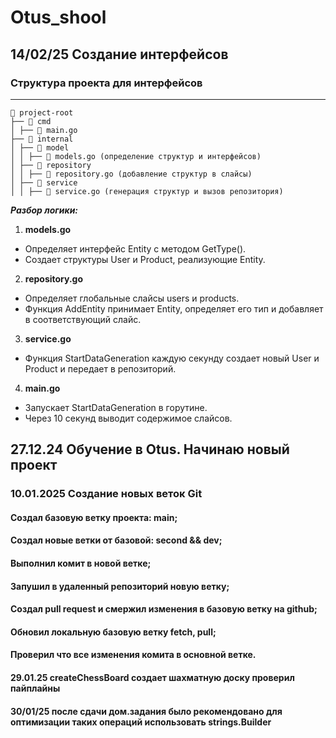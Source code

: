# Otus_shool
## 14/02/25 Создание интерфейсов
### Структура проекта для интерфейсов
-----------------------------------------------------------

```
📂 project-root
├── 📂 cmd
│ ├── 📝 main.go
├── 📂 internal
│ ├── 📂 model
│ │ ├── 📝 models.go (определение структур и интерфейсов)
│ ├── 📂 repository
│ │ ├── 📝 repository.go (добавление структур в слайсы)
│ ├── 📂 service
│ │ ├── 📝 service.go (генерация структур и вызов репозитория)
```
 ___Разбор логики:___
  1. **models.go**
   - Определяет интерфейс Entity с методом GetType().
   - Создает структуры User и Product, реализующие Entity.

  2. **repository.go**
   - Определяет глобальные слайсы users и products.
   - Функция AddEntity принимает Entity, определяет его тип и добавляет в соответствующий слайс.

  3. **service.go**
   - Функция StartDataGeneration каждую секунду создает 
     новый User и Product и передает в репозиторий.

  4. **main.go**
   - Запускает StartDataGeneration в горутине.
   - Через 10 секунд выводит содержимое слайсов.



## 27.12.24 Обучение в Otus. Начинаю новый проект
### 10.01.2025 Создание новых веток Git
#### Создал базовую ветку проекта: main;
#### Создал новые ветки от базовой: second && dev;
#### Выполнил комит в новой ветке;
#### Запушил в удаленный репозиторий новую ветку;
#### Создал pull request и смержил изменения в базовую ветку на github;
#### Обновил локальную базовую ветку fetch, pull;
#### Проверил что все изменения комита в основной ветке.
#### 29.01.25 createChessBoard создает шахматную доску проверил пайплайны
#### 30/01/25 после сдачи дом.задания было рекомендовано для оптимизации таких операций использовать strings.Builder

